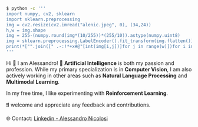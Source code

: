 ```bash
$ python -c '''
import numpy, cv2, sklearn
import sklearn.preprocessing
img = cv2.resize(cv2.imread("alenic.jpeg", 0), (34,24))
h,w = img.shape
img = 255-(numpy.round(img*(10/255))*(255/10)).astype(numpy.uint8)
img = sklearn.preprocessing.LabelEncoder().fit_transform(img.flatten()).reshape(h,w)
print(*["".join([" .-:!*+x#@"[int(img[i,j])]for j in range(w)])for i in range(h)], sep="\n")
'''
```
Hi 👋 I am Alessandro!
🧠 **Artificial Intelligence** is both my passion and profession. While my primary specialization is in **Computer Vision**, I am also actively working in other areas such as **Natural Language Processing** and **Multimodal Learning**.

In my free time, I like experimenting with **Reinforcement Learning**.

❗️I welcome and appreciate any feedback and contributions.

🌐 Contact: [Linkedin - Alessandro Nicolosi](https://linkedin.com/in/alessandro-nicolosi/)
